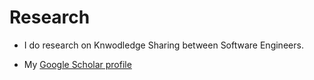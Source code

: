 # Research


- I do research on Knwodledge Sharing between Software Engineers.

- My [Google Scholar profile](https://scholar.google.com.br/citations?user=R7hC3-wAAAAJ)
